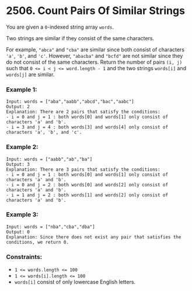 # 2506. Count Pairs Of Similar Strings

You are given a `0`-indexed string array `words`.

Two strings are similar if they consist of the same characters.

For example, `"abca"` and `"cba"` are similar since both consist of characters `'a'`, `'b'`, and `'c'`.
However, `"abacba"` and `"bcfd"` are not similar since they do not consist of the same characters.
Return the number of pairs `(i, j)` such that `0 <= i < j <= word.length - 1` and the two strings `words[i]` and `words[j]` are similar.

### Example 1:

```
Input: words = ["aba","aabb","abcd","bac","aabc"]
Output: 2
Explanation: There are 2 pairs that satisfy the conditions:
- i = 0 and j = 1 : both words[0] and words[1] only consist of characters 'a' and 'b'.
- i = 3 and j = 4 : both words[3] and words[4] only consist of characters 'a', 'b', and 'c'.
```

### Example 2:

```
Input: words = ["aabb","ab","ba"]
Output: 3
Explanation: There are 3 pairs that satisfy the conditions:
- i = 0 and j = 1 : both words[0] and words[1] only consist of characters 'a' and 'b'.
- i = 0 and j = 2 : both words[0] and words[2] only consist of characters 'a' and 'b'.
- i = 1 and j = 2 : both words[1] and words[2] only consist of characters 'a' and 'b'.
```

### Example 3:

```
Input: words = ["nba","cba","dba"]
Output: 0
Explanation: Since there does not exist any pair that satisfies the conditions, we return 0.
```

### Constraints:

- `1 <= words.length <= 100`
- `1 <= words[i].length <= 100`
- `words[i]` consist of only lowercase English letters.
